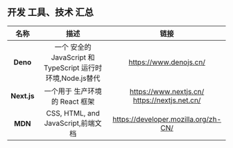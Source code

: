 ## 开发 工具、技术 汇总

|名称|描述|链接|
|:----:|:----:|:----:|
|**Deno**|一个 安全的 JavaScript 和 TypeScript 运行时环境,Node.js替代|https://www.denojs.cn/|
|**Next.js**|一个用于 生产环境的 React 框架|https://www.nextjs.cn/<br>https://nextjs.net.cn/|
|**MDN**| CSS, HTML, and JavaScript,前端文档|https://developer.mozilla.org/zh-CN/|